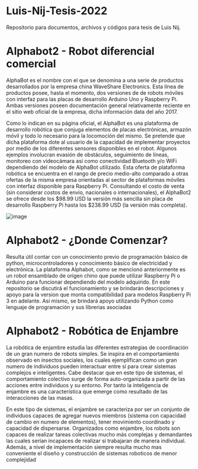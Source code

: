 # Luis-Nij-Tesis-2022
Repositorio para documentos, archivos y códigos para tesis de Luis Nij.


# Alphabot2 -  Robot diferencial comercial

AlphaBot es el nombre con el que se denomina a una serie de productos desarrollados por la empresa china WaveShare Electronics. Esta línea de productos posee, hasta el momento, dos versiones de de robots móviles con interfaz para las placas de desarrollo Arduino Uno y Raspberry Pi. Ambas versiones poseen documentación general relativamente reciente en el sitio web oficial de la empresa, dicha información data del año 2017. 

Como lo indican en su página oficial, el AlphaBot es una plataforma de desarrollo robótica que conjuga elementos de placas electrónicas, armazón móvil y todo lo necesario para la locomoción del mismo. Se pretende que dicha plataforma dote al usuario de la capacidad de implementar proyectos por medio de los diferentes sensores disponibles en el robot. Algunos ejemplos involucran evasión de obstáculos, seguimiento de líneas, monitoreo con videocámara así como conectividad Bluetooth y/o WiFi dependiendo del modelo de AlphaBot utilizado. Esta oferta de plataforma robótica se encuentra en el rango de precio medio-alto comparado a otras ofertas de la misma empresa orientadas al sector de plataformas móviles con interfaz disponible para Raspberry Pi. Consultando el costo de venta (sin considerar costos de envío, nacionales o internacionales), el AlphaBot2 se ofrece desde los $98.99 USD la versión más sencilla sin placa de desarrollo Raspberry Pi hasta los $238.99 USD (la versión más completa).

![image](https://user-images.githubusercontent.com/60576547/202885375-8bfc6cfe-7512-4938-96c8-73ac50673eec.png)

# Alphabot2 -  ¿Donde Comenzar? 

Resulta útil contar con un conocimiento previo de programación básico de python, microcontroladores y conocimiento básico de electricidad y electrónica.
La plataforma Alphabot, como se mencionó anteriormente es un robot ensamblado de origen chino que puede utilizar Raspberry Pi o Arduino para funcionar dependiendo del modelo adquirido. En este repositorio se discutirá el funcionamiento y se brindarán descripciones y apoyo para la version que monta compatibilidad para modelos Raspberry Pi 3 en adelante. Así mismo, se brindará apoyo utilizando Python como lenguaje de programación y sus librerias asociadas 

# Alphabot2 -  Robótica de Enjambre

La robótica de enjambre estudia las diferentes estrategias de coordinación de un gran numero de robots simples. Se inspira en el comportamiento observado en insectos sociales, los cuales ejemplifican como un gran numero de individuos pueden interactuar entre sí para crear sistemas complejos e inteligentes. Cabe destacar que en este tipo de sistemas, el comportamiento colectivo surge de forma auto-organizada a partir de las acciones entre individuos y su entorno. Por tanto la inteligencia de enjambre es una característica que emerge como resultado de las interacciones de las masas.

En este tipo de sistemas, el enjambre se caracteriza por ser un conjunto de individuos capaces de agregar nuevos miembros (sistema con capacidad de cambio en numero de elementos), tener movimiento coordinado y capacidad de dispersarse. Organizados como enjambre, los robots son capaces de realizar tareas colectivas mucho más complejas y demandantes las cuales serían incapaces de realizar si trabajaran de manera individual. Además, a nivel de implementación siempre resulta mucho mas conveniente el diseño y construcción de sistemas roboticos de menor complejidad


